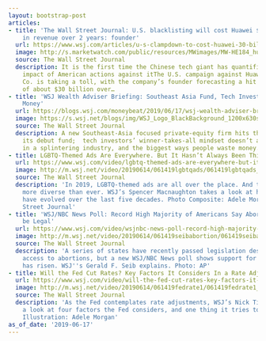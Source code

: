 ```yaml
---
layout: bootstrap-post
articles:
- title: 'The Wall Street Journal: U.S. blacklisting will cost Huawei $30 billion
    in revenue over 2 years: founder'
  url: https://www.wsj.com/articles/u-s-clampdown-to-cost-huawei-30-billion-in-revenue-founder-says/
  image: http://s.marketwatch.com/public/resources/MWimages/MW-HE184_huawei_ZG_20190219211543.jpg
  source: The Wall Street Journal
  description: It is the first time the Chinese tech giant has quantified the potential
    impact of American actions against itThe U.S. campaign against Huawei Technologies
    Co. is taking a toll, with the company’s founder forecasting a hit to revenue
    of about $30 billion over…
- title: 'WSJ Wealth Adviser Briefing: Southeast Asia Fund, Tech Investors, Wasting
    Money'
  url: https://blogs.wsj.com/moneybeat/2019/06/17/wsj-wealth-adviser-briefing-southeast-asia-fund-tech-investors-wasting-money/
  image: https://s.wsj.net/blogs/img/WSJ_Logo_BlackBackground_1200x630social
  source: The Wall Street Journal
  description: A new Southeast-Asia focused private-equity firm hits the close of
    its debut fund;  tech investors’ winner-takes-all mindset doesn’t always work
    in a splintering industry, and the biggest ways people waste money.
- title: LGBTQ-Themed Ads Are Everywhere. But It Hasn’t Always Been This Way
  url: https://www.wsj.com/video/lgbtq-themed-ads-are-everywhere-but-it-hasnt-always-been-this-way/3975726D-5852-4B33-AFDD-FDB1B90EB436.html
  image: http://m.wsj.net/video/20190614/061419lgbtqads/061419lgbtqads_1280x720.jpg
  source: The Wall Street Journal
  description: 'In 2019, LGBTQ-themed ads are all over the place. And they’re now
    more diverse than ever. WSJ’s Spencer Macnaughton takes a look at how these ads
    have evolved over the last five decades. Photo Composite: Adele Morgan/The Wall
    Street Journal'
- title: 'WSJ/NBC News Poll: Record High Majority of Americans Say Abortion Should
    be Legal'
  url: https://www.wsj.com/video/wsjnbc-news-poll-record-high-majority-of-americans-say-abortion-should-be-legal/67FEB746-F3CC-4C34-9E6D-BE820B65DD61.html
  image: http://m.wsj.net/video/20190614/061419seibabortion/061419seibabortion_1280x720.jpg
  source: The Wall Street Journal
  description: 'A series of states have recently passed legislation designed to restrict
    access to abortions, but a new WSJ/NBC News poll shows support for legal abortions
    has risen. WSJ''s Gerald F. Seib explains. Photo: AP'
- title: Will the Fed Cut Rates? Key Factors It Considers In a Rate Adjustment
  url: https://www.wsj.com/video/will-the-fed-cut-rates-key-factors-it-considers-in-a-rate-adjustment/E121119F-FAD5-4BC1-B4BC-EBBF094F1229.html
  image: http://m.wsj.net/video/20190614/061419fedrate1/061419fedrate1_1280x720.jpg
  source: The Wall Street Journal
  description: 'As the Fed contemplates rate adjustments, WSJ’s Nick Timiraos takes
    a look at four factors the Fed considers, and one thing it tries to ignore. Graphic
    Illustration: Adele Morgan'
as_of_date: '2019-06-17'
---
```


